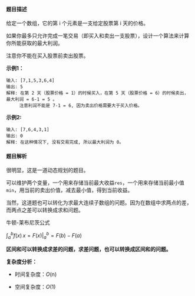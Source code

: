 #### 题目描述

给定一个数组，它的第 i 个元素是一支给定股票第 i 天的价格。

如果你最多只允许完成一笔交易（即买入和卖出一支股票），设计一个算法来计算你所能获取的最大利润。

注意你不能在买入股票前卖出股票。

**示例1：**

```
输入: [7,1,5,3,6,4]
输出: 5
解释: 在第 2 天（股票价格 = 1）的时候买入，在第 5 天（股票价格 = 6）的时候卖出，最大利润 = 6-1 = 5 。
     注意利润不能是 7-1 = 6, 因为卖出价格需要大于买入价格。
```

**示例2:**

```
输入: [7,6,4,3,1]
输出: 0
解释: 在这种情况下, 没有交易完成, 所以最大利润为 0。
```

#### 题目解析

很明显，这是一道动态规划的题目。

可以维护两个变量，一个用来存储当前最大收益`res`，一个用来存储当前最小值`min`，用当前的卖出价值，减去最小值，得到当前收益。

当然，这道题也可以转化为求最大连续子数组的问题。因为在数组中求两点的差，而两点之差可以转换成求和问题。

牛顿-莱布尼茨公式

$\left.\int_a^bf(x)\, x=F(x)\right|_a^b=F(b) - F(a)$

**区间和可以转换成求差的问题，求差问题，也可以转换成区间和的问题。**

**复杂度分析：**

- 时间复杂度：*O*(n)

- 空间复杂度：*O*(1)

  